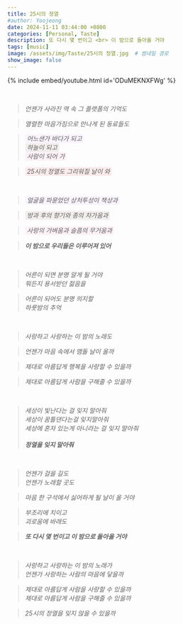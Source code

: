 ```yaml
---
title: 25시의 정열
#author: Yoojeong
date: 2024-11-11 03:44:00 +0800
categories: [Personal, Taste]
description: 또 다시 몇 번이고 <br> 이 밤으로 돌아올 거야
tags: [music]
image: /assets/img/Taste/25시의 정열.jpg  # 썸네일 경로
show_image: false
---
```


{% include embed/youtube.html id='ODuMEKNXFWg' %}

<br>

> *언젠가 사라진 역 속 그 플랫폼의 기억도*

> *열렬한 마음가짐으로 만나게 된 동료들도*

> <span style="background-color:#F8F3FC; padding:0.1em 0.3em; border-radius:4px;">*어느샌가 바다가 되고*</span> <br>
> <span style="background-color:#F3EEEE; padding:0.1em 0.3em; border-radius:4px;">*하늘이 되고*</span> <br>
> <span style="background-color:#FBF1F6; padding:0.1em 0.3em; border-radius:4px;">*사람이 되어 가*</span>

> <span style="background-color:#FBEBEC; padding:0.1em 0.3em; border-radius:4px;">*25시의 정열도 그리워질 날이 와*</span>

<br>

> <span style="background-color:#F8F3FC; padding:0.1em 0.3em; border-radius:4px;">*얼굴을 파묻었던 상처투성이 책상과*</span>

> <span style="background-color:#F3EEEE; padding:0.1em 0.3em; border-radius:4px;">*방과 후의 향기와 종의 차가움과*</span>

> <span style="background-color:#FBF1F6; padding:0.1em 0.3em; border-radius:4px;">*사랑의 가벼움과 슬픔의 무거움과*</span>

> ***이 밤으로 우리들은 이루어져 있어***

<br>

> *어른이 되면 분명 알게 될 거야* <br>
> *뭐든지 용서받던 젊음을*

> *어른이 되어도 분명 의지할* <br>
> *하룻밤의 추억*

<br>

> *사랑하고 사랑하는 이 밤의 노래도*

> *언젠가 마음 속에서 맴돌 날이 올까*

> *제대로 아름답게 행복을 사랑할 수 있을까*

> *제대로 아름답게 사람을 구해줄 수 있을까*
 
 <br>

> *세상이 빛난다는 걸 잊지 말아줘* <br>
> *세상이 꿈틀댄다는걸 잊지말아줘* <br>
> *세상에 혼자 있는게 아니라는 걸 잊지 말아줘* <br>
> <br>
> ***정열을 잊지 말아줘***

<br>

> *언젠가 걸을 길도* <br>
> *언젠가 노래할 곳도*

> *마음 한 구석에서 싫어하게 될 날이 올 거야*

> *부조리에 치이고* <br>
> *괴로움에 바래도*

> ***또 다시 몇 번이고 이 밤으로 돌아올 거야***

<br>

> *사랑하고 사랑하는 이 밤의 노래가* <br>
> *언젠가 사랑하는 사람의 마음에 닿을까*

> *제대로 아름답게 사람을 사랑할 수 있을까* <br>
> *제대로 아름답게 사람을 구해줄 수 있을까*

> *25시의 정열을 잊지 않을 수 있을까*
